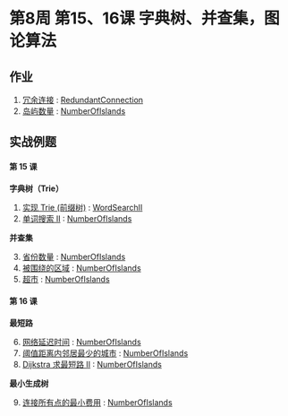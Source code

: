 # 第8周 第15、16课 字典树、并查集，图论算法

## 作业

1. [冗余连接](https://leetcode.com/problems/redundant-connection/) : [RedundantConnection](./src/main/java/com/inbetter/homework/algorithm/RedundantConnection.java)
2. [岛屿数量](https://leetcode.com/problems/number-of-islands/) : [NumberOfIslands](./src/main/java/com/inbetter/homework/algorithm/NumberOfIslands.java)

## 实战例题

#### 第 15 课

**字典树（Trie）**

1. [实现 Trie (前缀树)](https://leetcode.com/problems/implement-trie-prefix-tree/) : [WordSearchII](./src/main/java/com/inbetter/homework/algorithm/WordSearchII.java)
2. [单词搜索 II](https://leetcode.com/problems/word-search-ii/) : [NumberOfIslands](./src/main/java/com/inbetter/homework/algorithm/NumberOfIslands.java)

**并查集**

3. [省份数量](https://leetcode.com/problems/number-of-provinces/) : [NumberOfIslands](./src/main/java/com/inbetter/homework/algorithm/NumberOfIslands.java)
4. [被围绕的区域](https://leetcode.com/problems/surrounded-regions/) : [NumberOfIslands](./src/main/java/com/inbetter/homework/algorithm/NumberOfIslands.java)
5. [超市](https://www.acwing.com/problem/content/147/) : [NumberOfIslands](./src/main/java/com/inbetter/homework/algorithm/NumberOfIslands.java)

#### 第 16 课

**最短路**

6. [网络延迟时间](https://leetcode.com/problems/network-delay-time/) : [NumberOfIslands](./src/main/java/com/inbetter/homework/algorithm/NumberOfIslands.java)
7. [阈值距离内邻居最少的城市](https://leetcode.com/problems/find-the-city-with-the-smallest-number-of-neighbors-at-a-threshold-distance/) : [NumberOfIslands](./src/main/java/com/inbetter/homework/algorithm/NumberOfIslands.java)
8. [Dijkstra 求最短路 II](https://www.acwing.com/problem/content/852/) : [NumberOfIslands](./src/main/java/com/inbetter/homework/algorithm/NumberOfIslands.java)

**最小生成树**

9. [连接所有点的最小费用](https://leetcode.com/problems/min-cost-to-connect-all-points/) : [NumberOfIslands](./src/main/java/com/inbetter/homework/algorithm/NumberOfIslands.java)